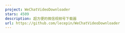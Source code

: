 ```yaml
---
project: WeChatVideoDownloader
stars: 4509
description: 超方便的微信视频号下载器
url: https://github.com/lecepin/WeChatVideoDownloader
---
```



